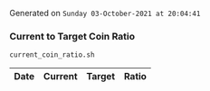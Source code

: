 Generated on `Sunday 03-October-2021 at 20:04:41`

### Current to Target Coin Ratio
`current_coin_ratio.sh`

Date|Current|Target|Ratio
---|---|---|---
